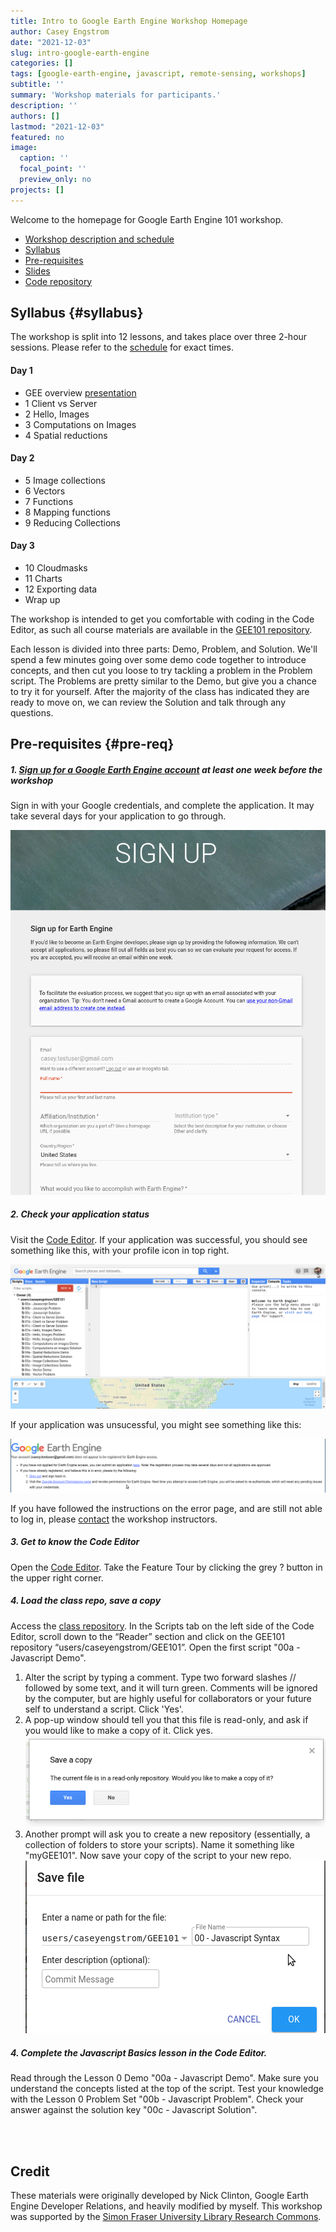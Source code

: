 ```yaml
---
title: Intro to Google Earth Engine Workshop Homepage
author: Casey Engstrom
date: "2021-12-03"
slug: intro-google-earth-engine
categories: []
tags: [google-earth-engine, javascript, remote-sensing, workshops]
subtitle: ''
summary: 'Workshop materials for participants.'
description: ''
authors: []
lastmod: "2021-12-03"
featured: no
image:
  caption: ''
  focal_point: ''
  preview_only: no
projects: []
---
```


Welcome to the homepage for Google Earth Engine 101 workshop. 

- [Workshop description and schedule](https://www.lib.sfu.ca/find/other-materials/data-gis/gis/gee-workshop)
- [Syllabus](#syllabus)
- [Pre-requisites](#pre-req)
- [Slides](https://docs.google.com/presentation/d/156572dqZvHS-58NtxL7zy0mAW6FZNdfOhZmV2z8rkoQ/edit?usp=sharing&resourcekey=0-N1RJmtJfHqFXoA0Q56YjWg)
- [Code repository](https://code.earthengine.google.com/?accept_repo=users/caseyengstrom/GEE101)



## Syllabus {#syllabus}

The workshop is split into 12 lessons, and takes place over three 2-hour sessions. Please refer to the [schedule](https://www.lib.sfu.ca/find/other-materials/data-gis/gis/gee-workshop) for exact times. 

#### Day 1
- GEE overview [presentation](https://docs.google.com/presentation/d/156572dqZvHS-58NtxL7zy0mAW6FZNdfOhZmV2z8rkoQ/edit?usp=sharing&resourcekey=0-N1RJmtJfHqFXoA0Q56YjWg)
- 1 Client vs Server
- 2 Hello, Images
- 3 Computations on Images
- 4 Spatial reductions

#### Day 2
- 5 Image collections
- 6 Vectors
- 7 Functions
- 8 Mapping functions
- 9 Reducing Collections

#### Day 3
- 10 Cloudmasks
- 11 Charts
- 12 Exporting data
- Wrap up

The workshop is intended to get you comfortable with coding in the Code Editor, as such all course materials are available in the [GEE101 repository](https://code.earthengine.google.com/?accept_repo=users/caseyengstrom/GEE101). 

Each lesson is divided into three parts: Demo, Problem, and Solution. We'll spend a few minutes going over some demo code together to introduce concepts, and then cut you loose to try tackling a problem in the Problem script. The Problems are pretty similar to the Demo, but give you a chance to try it for yourself. After the majority of the class has indicated they are ready to move on, we can review the Solution and talk through any questions.



## Pre-requisites {#pre-req}

##### 1. [Sign up for a Google Earth Engine account](https://signup.earthengine.google.com/#!/) at least one week before the workshop

Sign in with your Google credentials, and complete the application. It may take several days for your application to go through. 

![gee-signup](gee-signup.png)

##### 2. Check your application status

Visit the [Code Editor](https://code.earthengine.google.com/?accept_repo=users/caseyengstrom/GEE101). If your application was successful, you should see something like this, with your profile icon in top right.

![code-editor](code-editor.png)

If your application was unsucessful, you might see something like this:

![application-denied](application-denied.png)

If you have followed the instructions on the error page, and are still not able to log in, please [contact](mailto:s_zhang@sfu.ca) the workshop instructors.


##### 3. Get to know the Code Editor

Open the [Code Editor](https://code.earthengine.google.com/?accept_repo=users/caseyengstrom/GEE101). Take the Feature Tour by clicking the grey ? button in the upper right corner.


##### 4. Load the class repo, save a copy

Access the [class repository](https://code.earthengine.google.com/?accept_repo=users/caseyengstrom/GEE101).
In the Scripts tab on the left side of the Code Editor, scroll down to the “Reader” section and click on the GEE101 repository “users/caseyengstrom/GEE101”. Open the first script "00a - Javascript Demo".

1. Alter the script by typing a comment. Type two forward slashes // followed by some text, and it will turn green. Comments will be ignored by the computer, but are highly useful for collaborators or your future self to understand a script. Click 'Yes'. 
2. A pop-up window should tell you that this file is read-only, and ask if you would like to make a copy of it. Click yes. 
![save1](save1.png)
3. Another prompt will ask you to create a new repository (essentially, a collection of folders to store your scripts). Name it something like "myGEE101". Now save your copy of the script to your new repo. 
![save2](save2.png)




##### 4. Complete the Javascript Basics lesson in the Code Editor.

Read through the Lesson 0 Demo "00a - Javascript Demo". Make sure you understand the concepts listed at the top of the script. Test your knowledge with the Lesson 0 Problem Set "00b - Javascript Problem". Check your answer against the solution key "00c - Javascript Solution".

<br>
<br>

## Credit

These materials were originally developed by Nick Clinton, Google Earth Engine Developer Relations, and heavily modified by myself. This workshop was supported by the [Simon Fraser University Library Research Commons](https://www.lib.sfu.ca/about/branches-depts/rc).

